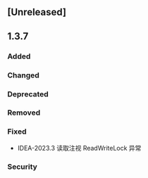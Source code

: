 ## [Unreleased]

## 1.3.7

### Added

### Changed

### Deprecated

### Removed

### Fixed

- IDEA-2023.3 读取注视 ReadWriteLock 异常

### Security